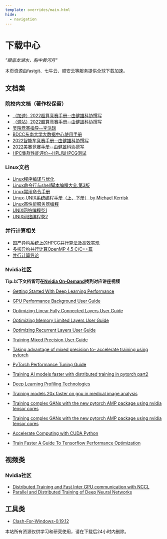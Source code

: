 ```yaml
---
template: overrides/main.html
hide:
  - navigation
---
```

# 下载中心

*"眼底龙湖水，胸中黄河月"*


本页资源由fastgit、七牛云、顺安云等服务提供全球下载加速。

## 文档类

### 院校内文档（著作权保留）
- [（加速）2022超算竞赛手册--由健雄科协撰写](https://qiniuyun.hrlee.cn/%E7%AB%9E%E8%B5%9B%E6%89%8B%E5%86%8C%E4%B9%8BASC%E8%B6%85%E7%AE%97.pdf)
- [（源站）2022超算竞赛手册--由健雄科协撰写](../download/竞赛手册之ASC超算.pdf)
- [吴院竞赛指导--李浩瑞](https://qiniuyun.hrlee.cn/%E5%90%B4%E9%99%A2%E7%AB%9E%E8%B5%9B%E6%8C%87%E5%AF%BC-%E6%9D%8E%E6%B5%A9%E7%91%9E.pptx)
- [BDCC东南大学大数据中心使用手册](https://qiniuyun.hrlee.cn/6377621343334617284032970.pdf)
- [2022智能车竞赛手册--由健雄科协撰写](https://qiniuyun.hrlee.cn/%E7%AB%9E%E8%B5%9B%E6%89%8B%E5%86%8C%E4%B9%8B%E6%99%BA%E8%83%BD%E8%BD%A6.pdf)
- [2022美赛竞赛手册--由健雄科协撰写](https://qiniuyun.hrlee.cn/%E7%AB%9E%E8%B5%9B%E6%89%8B%E5%86%8C%E4%B9%8B%E6%95%B0%E6%A8%A1%E7%BE%8E%E8%B5%9B.pdf)
- [HPC集群性能评价--HPL和HPCG测试](http://r8tgaff7g.hd-bkt.clouddn.com/HPC%E9%9B%86%E7%BE%A4%E6%80%A7%E8%83%BD%E8%AF%84%E4%BB%B7--HPL%E5%92%8CHPCG%E6%B5%8B%E8%AF%95.pdf)

### Linux文档
- [Linux程序编译与优化](https://qiniuyun.hrlee.cn/Linux%E7%A8%8B%E5%BA%8F%E7%BC%96%E8%AF%91%E4%B8%8E%E4%BC%98%E5%8C%96.pdf)
- [Linux命令行与shell脚本编程大全.第3版](http://qiniuyun.hrlee.cn/Linux%E5%91%BD%E4%BB%A4%E8%A1%8C%E4%B8%8Eshell%E8%84%9A%E6%9C%AC%E7%BC%96%E7%A8%8B%E5%A4%A7%E5%85%A8.%E7%AC%AC3%E7%89%88.pdf)
- [Linux常用命令手册](http://qiniuyun.hrlee.cn/Linux%E5%B8%B8%E7%94%A8%E5%91%BD%E4%BB%A4%E6%89%8B%E5%86%8C.pdf)
- [Linux-UNIX系统编程手册（上、下册） by Michael Kerrisk](https://qiniuyun.hrlee.cn/ASC/Linux-UNIX%E7%B3%BB%E7%BB%9F%E7%BC%96%E7%A8%8B%E6%89%8B%E5%86%8C%EF%BC%88%E4%B8%8A%E3%80%81%E4%B8%8B%E5%86%8C%EF%BC%89%20by%20Michael%20Kerrisk%20%28z-lib.org%29.pdf)
- [Linux高性能服务器编程](https://qiniuyun.hrlee.cn/ASC/Linux%E9%AB%98%E6%80%A7%E8%83%BD%E6%9C%8D%E5%8A%A1%E5%99%A8%E7%BC%96%E7%A8%8B.pdf)
- [UNIX网络编程卷1](https://qiniuyun.hrlee.cn/ASC/UNIX%E7%BD%91%E7%BB%9C%E7%BC%96%E7%A8%8B%E5%8D%B71--%E5%A5%97%E6%8E%A5%E5%8F%A3%EF%BC%88%E7%AC%AC2%E7%89%88%EF%BC%89.pdf)
- [UNIX网络编程卷2](https://qiniuyun.hrlee.cn/ASC/UNIX%E7%BD%91%E7%BB%9C%E7%BC%96%E7%A8%8B%E5%8D%B72--%E8%BF%9B%E7%A8%8B%E9%97%B4%E9%80%9A%E4%BF%A1%EF%BC%88%E7%AC%AC2%E7%89%88%EF%BC%89.pdf)

### 并行计算相关
- [国产异构系统上的HPCG并行算法及高效实现](http://qiniuyun.hrlee.cn/%E5%9B%BD%E4%BA%A7%E5%BC%82%E6%9E%84%E7%B3%BB%E7%BB%9F%E4%B8%8A%E7%9A%84HPCG%E5%B9%B6%E8%A1%8C%E7%AE%97%E6%B3%95%E5%8F%8A%E9%AB%98%E6%95%88%E5%AE%9E%E7%8E%B0.pdf)
- [多核异构并行计算OpenMP 4.5 C/C++篇](http://qiniuyun.hrlee.cn/%E5%A4%9A%E6%A0%B8%E5%BC%82%E6%9E%84%E5%B9%B6%E8%A1%8C%E8%AE%A1%E7%AE%97OpenMP%204.5%20C_C%2B%2B%E7%AF%87%20by%20%E9%9B%B7%E6%B4%AA%20%28z-lib.org%29.pdf)
- [并行计算导论](http://qiniuyun.hrlee.cn/%E5%B9%B6%E8%A1%8C%E8%AE%A1%E7%AE%97%E5%AF%BC%E8%AE%BA%20by%20Ananth%20Grama%20George%20Karypis%20%E5%BC%A0%E6%AD%A6%20%E6%AF%9B%E5%9B%BD%E5%8B%87%20Anshul%20Gupta%20Vipin%20Kumar%20%E7%A8%8B%E6%B5%B7%E8%8B%B1%20%28z-lib.org%29.pdf)

### Nvidia社区
**Tip:以下文档皆可在[Nvidia On-Demand](https://www.nvidia.cn/on-demand/)找到对应讲座视频**

- [Getting Started With Deep Learning Performance](https://qiniuyun.hrlee.cn/ASC/Getting-Started-With-Deep-Learning-Performance.pdf)
- [GPU Performance Background User Guide](https://qiniuyun.hrlee.cn/ASC/GPU-Performance-Background-User-Guide.pdf)
- [Optimizing Linear Fully Connected Layers User Guide](https://qiniuyun.hrlee.cn/ASC/Optimizing-Linear-Fully-Connected-Layers-User-Guide.pdf)
- [Optimizing Memory Limited Layers User Guide](https://qiniuyun.hrlee.cn/ASC/Optimizing-Memory-Limited-Layers-User-Guide.pdf)
- [Optimizing Recurrent Layers User Guide](https://qiniuyun.hrlee.cn/ASC/Optimizing-Recurrent-Layers-User-Guide.pdf)
- [Training Mixed Precision User Guide](https://qiniuyun.hrlee.cn/ASC/Training-Mixed-Precision-User-Guide.pdf)
- [Taking advantage of mixed precision to- accelerate training using pytorch](https://qiniuyun.hrlee.cn/ASC/Taking-advantage-of-mixed-precision-to-accelerate-training-using-pytorch.pdf)

- [PyTorch Performance Tuning Guide](https://qiniuyun.hrlee.cn/ASC/PyTorch-Performance-Tuning-Guide.pdf)

- [Training AI models faster with distributed training in pytorch part2](https://qiniuyun.hrlee.cn/ASC/Training-AI-models-faster-with-distributed-training-in-pytorch-part2.pdf)
- [Deep Learning Profiling Technologies](https://qiniuyun.hrlee.cn/ASC/Deep-Learning-Profiling-Technologies.pdf)
- [Training models 20x faster on gpu in medical image analysis](https://qiniuyun.hrlee.cn/ASC/Training-models-20x-faster-on-gpu-in-medical-image-analysis.pdf)
- [Training complex GANs with the new pytorch AMP package using nvidia tensor cores](https://qiniuyun.hrlee.cn/ASC/Training-complex-GANs-with-the-new-pytorch-AMP-package-using-nvidia-tensor-cores.pdf)
- [Training complex GANs with the new pytorch AMP package using nvidia tensor cores](https://qiniuyun.hrlee.cn/ASC/Accelerated-Computing-with-Standard-C++-Python-and-Fortran.pdf)
- [Accelerate Computing with CUDA Python](https://qiniuyun.hrlee.cn/ASC/Accelerate-Computing-with-CUDA-Python.pdf)
- [Train Faster A Guide To Tensorflow Performance Optimization](https://qiniuyun.hrlee.cn/ASC/Train-Faster-A-Guide-To-Tensorflow-Performance-Optimization.pdf)

## 视频类

### Nvidia社区
- [Distributed Training and Fast Inter GPU communication with NCCL](https://qiniuyun.hrlee.cn/ASC/Distributed-Training-and-Fast-Inter-GPU-communication-with-NCCL.ts)
- [Parallel and Distributed Training of Deep Neural Networks](https://qiniuyun.hrlee.cn/ASC/Parallel-and-Distributed-Training-of-Deep-Neural-Networks.ts)
## 工具类
- [Clash-For-Windows-0.19.12](https://download.fastgit.org/Fndroid/clash_for_windows_pkg/releases/download/0.19.12/Clash.for.Windows.Setup.0.19.12.exe)



本站所有资源仅供学习和研究使用，请在下载后24小时内删除。